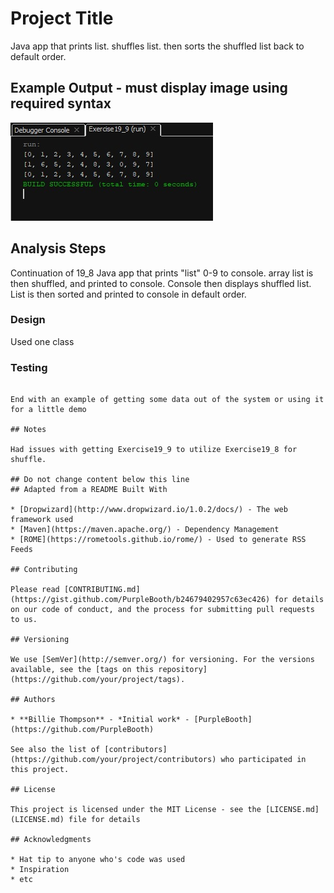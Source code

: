 # Project Title

Java app that prints list. shuffles list. then sorts the shuffled list back to default order.  


## Example Output - must display image using required syntax
![Sample Output](README.jpg)


## Analysis Steps

Continuation of 19_8 Java app that prints "list" 0-9 to console. array list is then shuffled, and printed to console. Console then displays shuffled list. List is then sorted and printed to console in default order.

### Design

Used one class


### Testing

```

End with an example of getting some data out of the system or using it for a little demo

## Notes

Had issues with getting Exercise19_9 to utilize Exercise19_8 for shuffle.

## Do not change content below this line
## Adapted from a README Built With

* [Dropwizard](http://www.dropwizard.io/1.0.2/docs/) - The web framework used
* [Maven](https://maven.apache.org/) - Dependency Management
* [ROME](https://rometools.github.io/rome/) - Used to generate RSS Feeds

## Contributing

Please read [CONTRIBUTING.md](https://gist.github.com/PurpleBooth/b24679402957c63ec426) for details on our code of conduct, and the process for submitting pull requests to us.

## Versioning

We use [SemVer](http://semver.org/) for versioning. For the versions available, see the [tags on this repository](https://github.com/your/project/tags). 

## Authors

* **Billie Thompson** - *Initial work* - [PurpleBooth](https://github.com/PurpleBooth)

See also the list of [contributors](https://github.com/your/project/contributors) who participated in this project.

## License

This project is licensed under the MIT License - see the [LICENSE.md](LICENSE.md) file for details

## Acknowledgments

* Hat tip to anyone who's code was used
* Inspiration
* etc
